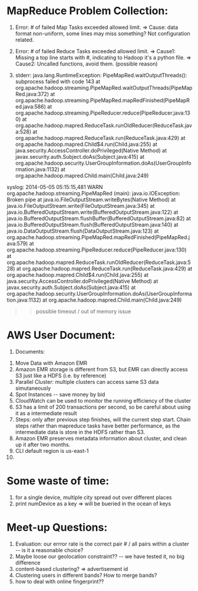 MapReduce Problem Collection:
=============================
1.  Error: # of failed Map Tasks exceeded allowed limit.
   => Cause: data format non-uniform, some lines may miss something?
             Not configuration related.

2.  Error: # of failed Reduce Tasks exceeded allowed limit.
   => Cause1: Missing a top line starts with #, indicating to Hadoop it's a python file.
   => Cause2: Uncalled functions, avoid them. (possible reason)
 
3. stderr: 
java.lang.RuntimeException: PipeMapRed.waitOutputThreads(): subprocess failed with code 143
  at org.apache.hadoop.streaming.PipeMapRed.waitOutputThreads(PipeMapRed.java:372)
  at org.apache.hadoop.streaming.PipeMapRed.mapRedFinished(PipeMapRed.java:586)
  at org.apache.hadoop.streaming.PipeReducer.reduce(PipeReducer.java:130)
  at org.apache.hadoop.mapred.ReduceTask.runOldReducer(ReduceTask.java:528)
  at org.apache.hadoop.mapred.ReduceTask.run(ReduceTask.java:429)
  at org.apache.hadoop.mapred.Child$4.run(Child.java:255)
  at java.security.AccessController.doPrivileged(Native Method)
  at javax.security.auth.Subject.doAs(Subject.java:415)
  at org.apache.hadoop.security.UserGroupInformation.doAs(UserGroupInformation.java:1132)
  at org.apache.hadoop.mapred.Child.main(Child.java:249)

  syslog:
  2014-05-05 05:15:15,481 WARN org.apache.hadoop.streaming.PipeMapRed (main): java.io.IOException: Broken pipe
  at java.io.FileOutputStream.writeBytes(Native Method)
  at java.io.FileOutputStream.write(FileOutputStream.java:345)
  at java.io.BufferedOutputStream.write(BufferedOutputStream.java:122)
  at java.io.BufferedOutputStream.flushBuffer(BufferedOutputStream.java:82)
  at java.io.BufferedOutputStream.flush(BufferedOutputStream.java:140)
  at java.io.DataOutputStream.flush(DataOutputStream.java:123)
  at org.apache.hadoop.streaming.PipeMapRed.mapRedFinished(PipeMapRed.java:579)
  at org.apache.hadoop.streaming.PipeReducer.reduce(PipeReducer.java:130)
  at org.apache.hadoop.mapred.ReduceTask.runOldReducer(ReduceTask.java:528)
  at org.apache.hadoop.mapred.ReduceTask.run(ReduceTask.java:429)
  at org.apache.hadoop.mapred.Child$4.run(Child.java:255)
  at java.security.AccessController.doPrivileged(Native Method)
  at javax.security.auth.Subject.doAs(Subject.java:415)
  at org.apache.hadoop.security.UserGroupInformation.doAs(UserGroupInformation.java:1132)
  at org.apache.hadoop.mapred.Child.main(Child.java:249)
  
  >> possible timeout / out of memory issue


 AWS User Document:
 ===================
1. Documents:
  1) Move Data with Amazon EMR
  2) Amazon EMR storage is different from S3, but EMR can directly access S3 just like a HDFS (i.e. by reference)
  3) Parallel Cluster: multiple clusters can access same S3 data simutaneously
  4) Spot Instances -- save money by bid
  5) CloudWatch can be used to monitor the running efficiency of the cluster 
  6) S3 has a limit of 200 transactions per second, so be careful about using it as a intermediate result
  7) Steps: only after previous step finishes, will the current step start. Chain steps rather than mapreduce tasks have better performance, as the intermediate data is store in the HDFS rather than S3.
  8) Amazon EMR preserves metadata information about cluster, and clean up it after two months.
  9) CLI default region is us-east-1
  10) 



  Some waste of time:
  ===============
  1. for a single device, multiple city spread out over different places
  2. print numDevice as a key => will be bueried in the ocean of keys 


  Meet-up Questions:
  ===================
  1. Evaluation: our errror rate is the correct pair # / all pairs within a cluster -- is it a reasonable choice?
  2. Maybe loose our geolocation constraint??  -- we have tested it, no big difference
  3. content-based clustering?  => advertisement id 
  4. Clustering users in different bands? How to merge bands? 
  5. how to deal with online fingerprint??

